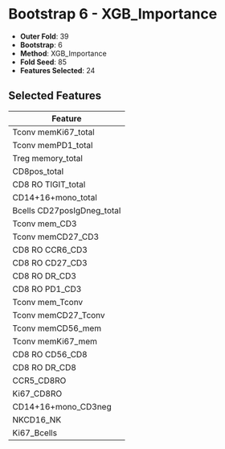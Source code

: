 # Bootstrap 6 - XGB_Importance

- **Outer Fold**: 39
- **Bootstrap**: 6
- **Method**: XGB_Importance
- **Fold Seed**: 85
- **Features Selected**: 24

## Selected Features

| Feature |
|---------|
| Tconv memKi67_total |
| Tconv memPD1_total |
| Treg memory_total |
| CD8pos_total |
| CD8 RO TIGIT_total |
| CD14+16+mono_total |
| Bcells CD27posIgDneg_total |
| Tconv mem_CD3 |
| Tconv memCD27_CD3 |
| CD8 RO CCR6_CD3 |
| CD8 RO CD27_CD3 |
| CD8 RO DR_CD3 |
| CD8 RO PD1_CD3 |
| Tconv mem_Tconv |
| Tconv memCD27_Tconv |
| Tconv memCD56_mem |
| Tconv memKi67_mem |
| CD8 RO CD56_CD8 |
| CD8 RO DR_CD8 |
| CCR5_CD8RO |
| Ki67_CD8RO |
| CD14+16+mono_CD3neg |
| NKCD16_NK |
| Ki67_Bcells |
